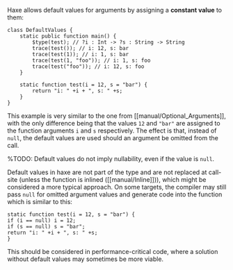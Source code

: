 Haxe allows default values for arguments by assigning a **constant value** to them:

```
class DefaultValues {
	static public function main() {
		$type(test); // ?i : Int -> ?s : String -> String
		trace(test()); // i: 12, s: bar
		trace(test(1)); // i: 1, s: bar
		trace(test(1, "foo")); // i: 1, s: foo
		trace(test("foo")); // i: 12, s: foo
	}
		
	static function test(i = 12, s = "bar") {
		return "i: " +i + ", s: " +s;
	}
}
```
This example is very similar to the one from [[manual/Optional_Arguments]], with the only difference being that the values `12` and `"bar"` are assigned to the function arguments `i` and `s` respectively. The effect is that, instead of `null`, the default values are used should an argument be omitted from the call.

%TODO: Default values do not imply nullability, even if the value is `null`. 

Default values in haxe are not part of the type and are not replaced at call-site (unless the function is inlined ([[manual/Inline]])), which might be considered a more typical approach. On some targets, the compiler may still pass `null` for omitted argument values and generate code into the function which is similar to this:
```
static function test(i = 12, s = "bar") {
if (i == null) i = 12;
if (s == null) s = "bar";
return "i: " +i + ", s: " +s;
}
```
This should be considered in performance-critical code, where a solution without default values may sometimes be more viable.